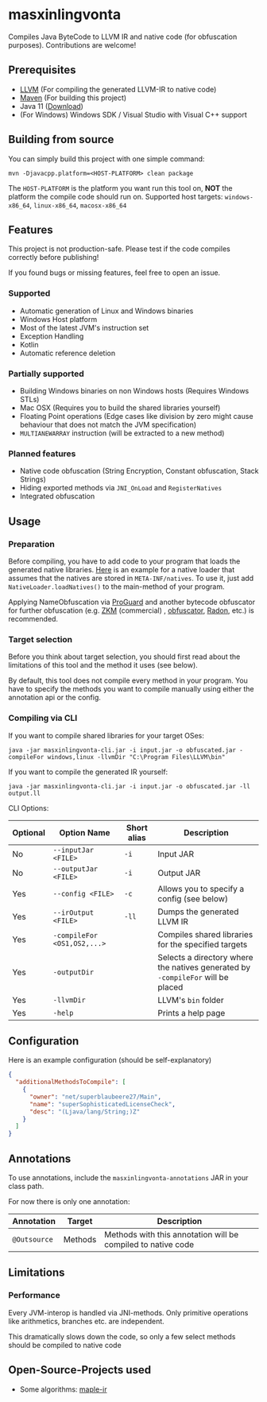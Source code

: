 # masxinlingvonta

Compiles Java ByteCode to LLVM IR and native code (for obfuscation purposes). Contributions are welcome!

## Prerequisites

- [LLVM](https://releases.llvm.org/download.html) (For compiling the generated LLVM-IR to native code)
- [Maven](https://maven.apache.org/) (For building this project)
- Java 11 ([Download](https://adoptopenjdk.net/releases.html?variant=openjdk11))
- (For Windows) Windows SDK / Visual Studio with Visual C++ support

## Building from source

You can simply build this project with one simple command:

`mvn -Djavacpp.platform=<HOST-PLATFORM> clean package`

The `HOST-PLATFORM` is the platform you want run this tool on, **NOT** the platform the compile code should run on.
Supported host targets: `windows-x86_64`, `linux-x86_64`, `macosx-x86_64`

## Features

This project is not production-safe. Please test if the code compiles correctly before publishing!

If you found bugs or missing features, feel free to open an issue.

### Supported

- Automatic generation of Linux and Windows binaries
- Windows Host platform
- Most of the latest JVM's instruction set
- Exception Handling
- Kotlin
- Automatic reference deletion

### Partially supported

- Building Windows binaries on non Windows hosts (Requires Windows STLs)
- Mac OSX (Requires you to build the shared libraries yourself)
- Floating Point operations (Edge cases like division by zero might cause behaviour that does not match the JVM
  specification)
- `MULTIANEWARRAY` instruction (will be extracted to a new method)

### Planned features

- Native code obfuscation (String Encryption, Constant obfuscation, Stack Strings)
- Hiding exported methods via `JNI_OnLoad` and `RegisterNatives`
- Integrated obfuscation

## Usage

### Preparation

Before compiling, you have to add code to your program that loads the generated native libraries.
[Here](https://github.com/superblaubeere27/masxinlingvonta/blob/efa820dd7a6a0a188ea5e83403caaa1ede0bd182/masxinlingvonta-core/src/main/java/net/superblaubeere27/masxinlingvaj/postprocessor/extensions/NativeLoaderExtension.java)
is an example for a native loader that assumes that the natives are stored in `META-INF/natives`. To use it, just
add `NativeLoader.loadNatives()` to the main-method of your program.

Applying NameObfuscation via [ProGuard](https://www.guardsquare.com/proguard) and another bytecode obfuscator for
further obfuscation (e.g. [ZKM](http://www.zelix.com/) (commercial)
, [obfuscator](https://github.com/superblaubeere27/obfuscator), [Radon](https://github.com/ItzSomebody/Radon), etc.) is
recommended.

### Target selection

Before you think about target selection, you should first read about the limitations of this tool and the method it
uses (see below).

By default, this tool does not compile every method in your program. You have to specify the methods you want to compile
manually using either the annotation api or the config.

### Compiling via CLI

If you want to compile shared libraries for your target OSes:

```
java -jar masxinlingvonta-cli.jar -i input.jar -o obfuscated.jar -compileFor windows,linux -llvmDir "C:\Program Files\LLVM\bin"
```

If you want to compile the generated IR yourself:

```
java -jar masxinlingvonta-cli.jar -i input.jar -o obfuscated.jar -ll output.ll
```

CLI Options:

| Optional | Option Name                 | Short alias | Description                                                                     |
|----------|-----------------------------|-------------|---------------------------------------------------------------------------------|
| No       | `--inputJar <FILE>`         | `-i`        | Input JAR                                                                       |
| No       | `--outputJar <FILE>`        | `-i`        | Output JAR                                                                      |
| Yes      | `--config <FILE>`           | `-c`        | Allows you to specify a config (see below)                                      |
| Yes      | `--irOutput <FILE>`         | `-ll`       | Dumps the generated LLVM IR                                                     |
| Yes      | `-compileFor <OS1,OS2,...>` |             | Compiles shared libraries for the specified targets                             |
| Yes      | `-outputDir`                |             | Selects a directory where the natives generated by `-compileFor` will be placed |
| Yes      | `-llvmDir`                  |             | LLVM's `bin` folder                                                             |
| Yes      | `-help`                     |             | Prints a help page                                                              |

## Configuration

Here is an example configuration (should be self-explanatory)

```JSON
{
  "additionalMethodsToCompile": [
    {
      "owner": "net/superblaubeere27/Main",
      "name": "superSophisticatedLicenseCheck",
      "desc": "(Ljava/lang/String;)Z"
    }
  ]
}
```

## Annotations

To use annotations, include the `masxinlingvonta-annotations` JAR in your class path.

For now there is only one annotation:

| Annotation   | Target  | Description                                                  |
--------------|---------|--------------------------------------------------------------
 `@Outsource` | Methods | Methods with this annotation will be compiled to native code |

## Limitations

### Performance

Every JVM-interop is handled via JNI-methods. Only primitive operations like arithmetics, branches etc. are independent.

This dramatically slows down the code, so only a few select methods should be compiled to native code

## Open-Source-Projects used

- Some algorithms: [maple-ir](https://github.com/LLVM-but-worse/maple-ir/)